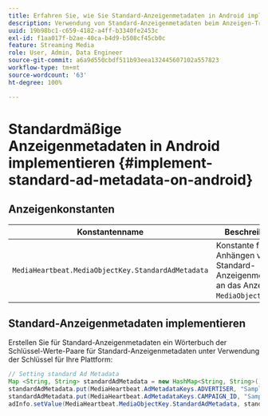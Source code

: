 ```yaml
---
title: Erfahren Sie, wie Sie Standard-Anzeigenmetadaten in Android implementieren.
description: Verwendung von Standard-Anzeigenmetadaten beim Anzeigen-Tracking in Android.
uuid: 19b98bc1-c659-4182-a4ff-b3340fe2453c
exl-id: f1aa017f-b2ae-40ca-b4d9-b508cf45cb0c
feature: Streaming Media
role: User, Admin, Data Engineer
source-git-commit: a6a9d550cbdf511b93eea132445607102a557823
workflow-type: tm+mt
source-wordcount: '63'
ht-degree: 100%

---
```


# Standardmäßige Anzeigenmetadaten in Android implementieren {#implement-standard-ad-metadata-on-android}

## Anzeigenkonstanten

| Konstantenname | Beschreibung   |
|---|---|
| `MediaHeartbeat.MediaObjectKey.StandardAdMetadata` | Konstante für das Anhängen von Standard-Anzeigenmetadaten an das Anzeigen-`MediaObject`. |

## Standard-Anzeigenmetadaten implementieren

Erstellen Sie für Standard-Anzeigenmetadaten ein Wörterbuch der Schlüssel-Werte-Paare für Standard-Anzeigenmetadaten unter Verwendung der Schlüssel für Ihre Plattform:

```java
// Setting standard Ad Metadata 
Map <String, String> standardAdMetadata = new HashMap<String, String>(); 
standardAdMetadata.put(MediaHeartbeat.AdMetadataKeys.ADVERTISER, "Sample Advertiser"); 
standardAdMetadata.put(MediaHeartbeat.AdMetadataKeys.CAMPAIGN_ID, "Sample Campaign"); 
adInfo.setValue(MediaHeartbeat.MediaObjectKey.StandardAdMetadata, standardAdMetadata); 
```
